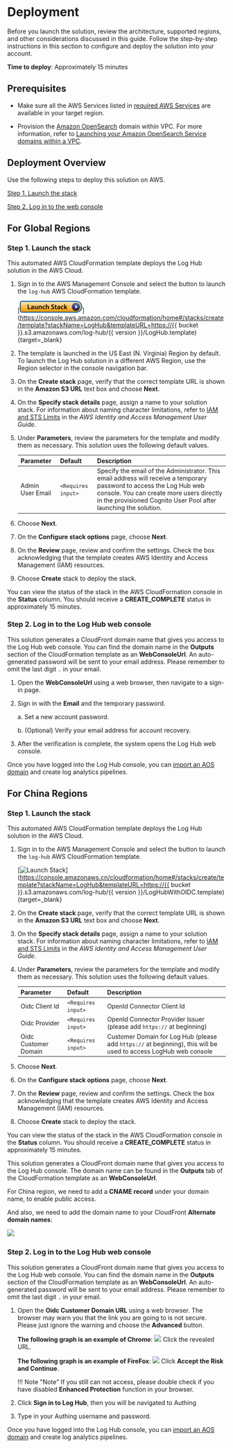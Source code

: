 # Deployment 

Before you launch the solution, review the architecture, supported regions, and other considerations discussed in this guide. Follow the step-by-step instructions in this section to configure and deploy the solution into your account.

**Time to deploy**: Approximately 15 minutes

## Prerequisites
- Make sure all the AWS Services listed in [required AWS Services](./resources.md#aws-services) are available in your target region.

- Provision the [Amazon OpenSearch][opensearch] domain within VPC. For more information, refer to [Launching your Amazon OpenSearch Service domains within a VPC][vpc]. 

## Deployment Overview
Use the following steps to deploy this solution on AWS.

[Step 1. Launch the stack](#step-1-launch-the-stack)

[Step 2. Log in to the web console](#step-2-log-in-to-the-log-hub-web-console)

## For Global Regions
### Step 1. Launch the stack 

This automated AWS CloudFormation template deploys the Log Hub solution in the AWS Cloud.

1. Sign in to the AWS Management Console and select the button to launch the `log-hub` AWS CloudFormation template.
   
    [![Launch Stack](../images/launch-stack.png)](https://console.aws.amazon.com/cloudformation/home#/stacks/create/template?stackName=LogHub&templateURL=https://{{ bucket }}.s3.amazonaws.com/log-hub/{{ version }}/LogHub.template){target=_blank}

2. The template is launched in the US East (N. Virginia) Region by default. To launch the Log Hub solution in a different AWS Region, use the Region selector in the console navigation bar.

3. On the **Create stack** page, verify that the correct template URL is shown in the **Amazon S3 URL** text box and choose **Next**.

4. On the **Specify stack details** page, assign a name to your solution stack. For information about naming character limitations, refer to [IAM and STS Limits][iam-limit] in the *AWS Identity and Access Management User Guide*.

5. Under **Parameters**, review the parameters for the template and modify them as necessary. This solution uses the following default values.
   
    | Parameter  | Default          | Description                                                  |
    | ---------- | ---------------- | ------------------------------------------------------------ |
    | Admin User Email | `<Requires input>` | Specify the email of the Administrator. This email address will receive a temporary password to access the Log Hub web console. You can create more users directly in the provisioned Cognito User Pool after launching the solution. |

6. Choose **Next**.

7. On the **Configure stack options** page, choose **Next**.

8. On the **Review** page, review and confirm the settings. Check the box acknowledging that the template creates AWS Identity and Access Management (IAM) resources.

9. Choose **Create** stack to deploy the stack.

You can view the status of the stack in the AWS CloudFormation console in the **Status** column. You should receive a **CREATE_COMPLETE** status in approximately 15 minutes.

### Step 2. Log in to the Log Hub web console

This solution generates a CloudFront domain name that gives you access to the Log Hub web console. You can find the domain name in the **Outputs** section of the CloudFormation template as an **WebConsoleUrl**. An auto-generated password will be sent to your email address. Please remember to omit the last digit `.` in your email. 

1. Open the **WebConsoleUrl** using a web browser, then navigate to a sign-in page.
2. Sign in with the **Email** and the temporary password.

    a. Set a new account password.

    b. (Optional) Verify your email address for account recovery.

4. After the verification is complete, the system opens the Log Hub web console.

Once you have logged into the Log Hub console, you can [import an AOS domain](./domains/import.md#import-opensearch-domain) and create log analytics pipelines.

## For China Regions

### Step 1. Launch the stack

This automated AWS CloudFormation template deploys the Log Hub solution in the AWS Cloud.

1. Sign in to the AWS Management Console and select the button to launch the `log-hub` AWS CloudFormation template.
   
    [![Launch Stack](../../images/launch-stack.png)](https://console.amazonaws.cn/cloudformation/home#/stacks/create/template?stackName=LogHub&templateURL=https://{{ bucket }}.s3.amazonaws.com/log-hub/{{ version }}/LogHubWithOIDC.template){target=_blank}

2. On the **Create stack** page, verify that the correct template URL is shown in the **Amazon S3 URL** text box and choose **Next**.

3. On the **Specify stack details** page, assign a name to your solution stack. For information about naming character limitations, refer to [IAM and STS Limits][iam-limit] in the *AWS Identity and Access Management User Guide*.

4. Under **Parameters**, review the parameters for the template and modify them as necessary. This solution uses the following default values.

    | Parameter  | Default          | Description                                                  |
    | ---------- | ---------------- | ------------------------------------------------------------ |
    | Oidc Client Id | `<Requires input>` | OpenId Connector Client Id |
    | Oidc Provider  | `<Requires input>` | OpenId Connector Provider Issuer (please add `https://` at beginning) |
    | Oidc Customer Domain | `<Requires input>` | Customer Domain for Log Hub (please add `https://` at beginning), this will be used to access LogHub web console |

5. Choose **Next**.

6. On the **Configure stack options** page, choose **Next**.

7. On the **Review** page, review and confirm the settings. Check the box acknowledging that the template creates AWS Identity and Access Management (IAM) resources.

8. Choose **Create** stack to deploy the stack.

You can view the status of the stack in the AWS CloudFormation console in the **Status** column. You should receive a **CREATE_COMPLETE** status in approximately 15 minutes.

This solution generates a CloudFront domain name that gives you access to the Log Hub console. The domain name can be found in the **Outputs** tab of the CloudFormation template as an **WebConsoleUrl**. 

For China region, we need to add a **CNAME record** under your domain name, to enable public access. 

And also, we need to add the domain name to your CloudFront **Alternate domain names**:

![](../../images/authing/cloudfront-alternative.png)

### Step 2. Log in to the Log Hub web console

This solution generates a CloudFront domain name that gives you access to the Log Hub web console. You can find the domain name in the **Outputs** section of the CloudFormation template as an **WebConsoleUrl**. An auto-generated password will be sent to your email address. Please remember to omit the last digit `.` in your email. 

1. Open the **Oidc Customer Domain URL** using a web browser.
    The browser may warn you that the link you are going to is not secure. 
    Please just ignore the warning and choose the **Advanced** button.

    **The following graph is an example of Chrome**:
    ![](../../images/workshop/chrome-warning.png)
    Click the revealed URL. 

    **The following graph is an example of FireFox**:
    ![](../../images/workshop/fire-fox-2.png)
    Click **Accept the Risk and Continue**.

    !!! Note "Note"
        If you still can not access, please double check if you have disabled **Enhanced Protection** function in your browser.

        
2. Click **Sign in to Log Hub**, then you will be navigated to Authing
    
3. Type in your Authing username and password.


Once you have logged into the Log Hub console, you can [import an AOS domain](./domains/import.md#import-opensearch-domain) and create log analytics pipelines.


[opensearch]: https://aws.amazon.com/opensearch-service/
[vpc]:https://docs.aws.amazon.com/opensearch-service/latest/developerguide/vpc.html
[iam-limit]:https://docs.aws.amazon.com/IAM/latest/UserGuide/reference_iam-quotas.html